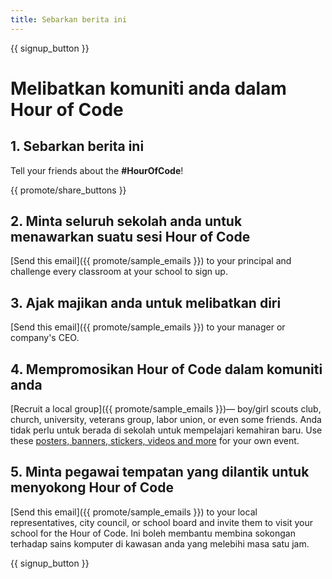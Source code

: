 ```yaml
---
title: Sebarkan berita ini
---
```


{{ signup_button }}

# Melibatkan komuniti anda dalam Hour of Code

## 1. Sebarkan berita ini

Tell your friends about the **#HourOfCode**!

{{ promote/share_buttons }}

## 2. Minta seluruh sekolah anda untuk menawarkan suatu sesi Hour of Code

[Send this email]({{ promote/sample_emails }}) to your principal and challenge every classroom at your school to sign up.

## 3. Ajak majikan anda untuk melibatkan diri

[Send this email]({{ promote/sample_emails }}) to your manager or company's CEO.

## 4. Mempromosikan Hour of Code dalam komuniti anda

[Recruit a local group]({{ promote/sample_emails }})— boy/girl scouts club, church, university, veterans group, labor union, or even some friends. Anda tidak perlu untuk berada di sekolah untuk mempelajari kemahiran baru. Use these [posters, banners, stickers, videos and more](/promote/resources) for your own event.

## 5. Minta pegawai tempatan yang dilantik untuk menyokong Hour of Code

[Send this email]({{ promote/sample_emails }}) to your local representatives, city council, or school board and invite them to visit your school for the Hour of Code. Ini boleh membantu membina sokongan terhadap sains komputer di kawasan anda yang melebihi masa satu jam.

{{ signup_button }}